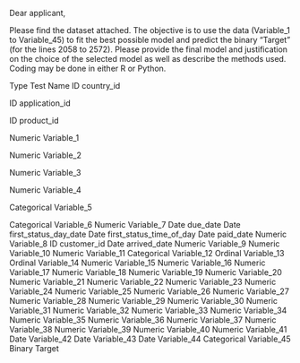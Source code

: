 Dear applicant, 

Please find the dataset attached. The objective is to use the data (Variable_1 to Variable_45) to fit the best possible model and predict the binary “Target” (for the lines 2058 to 2572). Please provide the final model and justification on the choice of the selected model as well as describe the methods used. Coding may be done in either R or Python. 


Type    Test Name
ID  country_id

ID  application_id

ID  product_id

Numeric Variable_1

Numeric Variable_2

Numeric Variable_3

Numeric Variable_4

Categorical Variable_5

Categorical Variable_6
Numeric Variable_7
Date    due_date
Date    first_status_day_date
Date    first_status_time_of_day
Date    paid_date
Numeric Variable_8
ID  customer_id
Date    arrived_date
Numeric Variable_9
Numeric Variable_10
Numeric Variable_11
Categorical Variable_12
Ordinal Variable_13
Ordinal Variable_14
Numeric Variable_15
Numeric Variable_16
Numeric Variable_17
Numeric Variable_18
Numeric Variable_19
Numeric Variable_20
Numeric Variable_21
Numeric Variable_22
Numeric Variable_23
Numeric Variable_24
Numeric Variable_25
Numeric Variable_26
Numeric Variable_27
Numeric Variable_28
Numeric Variable_29
Numeric Variable_30
Numeric Variable_31
Numeric Variable_32
Numeric Variable_33
Numeric Variable_34
Numeric Variable_35
Numeric Variable_36
Numeric Variable_37
Numeric Variable_38
Numeric Variable_39
Numeric Variable_40
Numeric Variable_41
Date    Variable_42
Date    Variable_43
Date    Variable_44
Categorical Variable_45
Binary  Target





